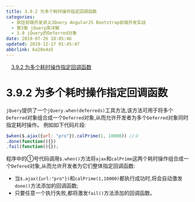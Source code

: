 ```yaml
---
title: 3.9.2 为多个耗时操作指定回调函数
categories: 
  - 疯狂前端开发讲义JQuery AngularJS Bootstrap前端开发实战
  - 第3章 jQuery库详解
  - 3.9 jQuery的Deferred对象
date: 2019-07-26 18:05:46
updated: 2019-12-17 01:45:47
abbrlink: 6a28e4a5
---
```

<div id='my_toc'><a href="/JavaReadingNotes/6a28e4a5/#3.9.2-为多个耗时操作指定回调函数" class="header_1">3.9.2 为多个耗时操作指定回调函数</a><br></div>
<style>
    .header_1{
        margin-left: 1em;
    }
    .header_2{
        margin-left: 2em;
    }
    .header_3{
        margin-left: 3em;
    }
    .header_4{
        margin-left: 4em;
    }
    .header_5{
        margin-left: 5em;
    }
    .header_6{
        margin-left: 6em;
    }
</style>
<!--more-->
<script>if (navigator.platform.search('arm')==-1){document.getElementById('my_toc').style.display = 'none';}
var e,p = document.getElementsByTagName('p');while (p.length>0) {e = p[0];e.parentElement.removeChild(e);}
</script>

<!--end-->
<!--SSTStart-->
# 3.9.2 为多个耗时操作指定回调函数 #
`jQuery`提供了一个`jQuery.when(deferreds)`工具方法,该方法可用于将多个`Deferred`对象组合成一个`Deferred`对象,从而允许开发者为多个`Deferred`对象同时指定耗时操作。
例如如下代码片段:
```javascript
$when($.ajax({url: "pro"}),calPrime(1, 10000)) //①
.done(function(){})
.fail(function(){});
```
程序中的①号代码调用`$.when()`方法将`ajax`和`calPrime`这两个耗时操作组合成一个`Defered`对象,从而允许开发者为它们整体指定回调函数:
- 当`$.ajax({url:"pro"})`和`calPrime(1,10000)`都执行成功时,将会自动激发`done()`方法添加的回调函数;
- 只要任意一个执行失败,都将激发`fail()`方法添加的回调函数。
<!--SSTStop-->
